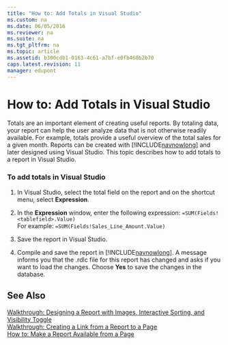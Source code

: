 ```yaml
---
title: "How to: Add Totals in Visual Studio"
ms.custom: na
ms.date: 06/05/2016
ms.reviewer: na
ms.suite: na
ms.tgt_pltfrm: na
ms.topic: article
ms.assetid: b300cdb1-0163-4c61-a7bf-e0fb460b2b70
caps.latest.revision: 11
manager: edupont
---
```

# How to: Add Totals in Visual Studio
Totals are an important element of creating useful reports. By totaling data, your report can help the user analyze data that is not otherwise readily available. For example, totals provide a useful overview of the total sales for a given month. Reports can be created with [!INCLUDE[navnowlong](../dynamics-nav/includes/navnowlong_md.md)] and later designed using Visual Studio. This topic describes how to add totals to a report in Visual Studio.  
  
### To add totals in Visual Studio  
  
1.  In Visual Studio, select the total field on the report and on the shortcut menu, select **Expression**.  
  
2.  In the **Expression** window, enter the following expression: `=SUM(Fields!<tablefield>.Value)`  
    For example: `=SUM(Fields!Sales_Line_Amount.Value)`  
  
3.  Save the report in Visual Studio.  
  
4.  Compile and save the report in [!INCLUDE[navnowlong](../dynamics-nav/includes/navnowlong_md.md)]. A message informs you that the .rdlc file for this report has changed and asks if you want to load the changes. Choose **Yes** to save the changes in the database.  
  
## See Also  
 [Walkthrough: Designing a Report with Images, Interactive Sorting, and Visibility Toggle](../Topic/Walkthrough:%20Designing%20a%20Report%20with%20Images,%20Interactive%20Sorting,%20and%20Visibility%20Toggle.md)   
 [Walkthrough: Creating a Link from a Report to a Page](../Topic/Walkthrough:%20Creating%20a%20Link%20from%20a%20Report%20to%20a%20Page.md)   
 [How to: Make a Report Available from a Page](../Topic/How%20to:%20Make%20a%20Report%20Available%20from%20a%20Page.md)